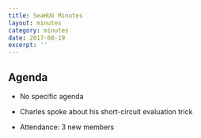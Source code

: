 ```yaml
---
title: SeaHUG Minutes
layout: minutes
category: minutes
date: 2017-08-19
excerpt: ''
---
```


## Agenda

* No specific agenda
* Charles spoke about his short-circuit evaluation trick

* Attendance: 3 new members
